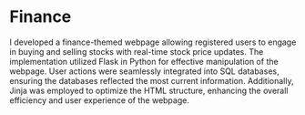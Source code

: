 # Finance
I developed a finance-themed webpage allowing registered users to engage in buying and selling stocks with real-time stock price updates. The implementation utilized Flask in Python for effective manipulation of the webpage. User actions were seamlessly integrated into SQL databases, ensuring the databases reflected the most current information. Additionally, Jinja was employed to optimize the HTML structure, enhancing the overall efficiency and user experience of the webpage.
